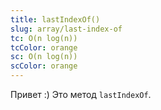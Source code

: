 ```yaml
---
title: lastIndexOf()
slug: array/last-index-of
tc: O(n log(n))
tcColor: orange
sc: O(n log(n))
scColor: orange
---
```

Привет :) Это метод `lastIndexOf`.